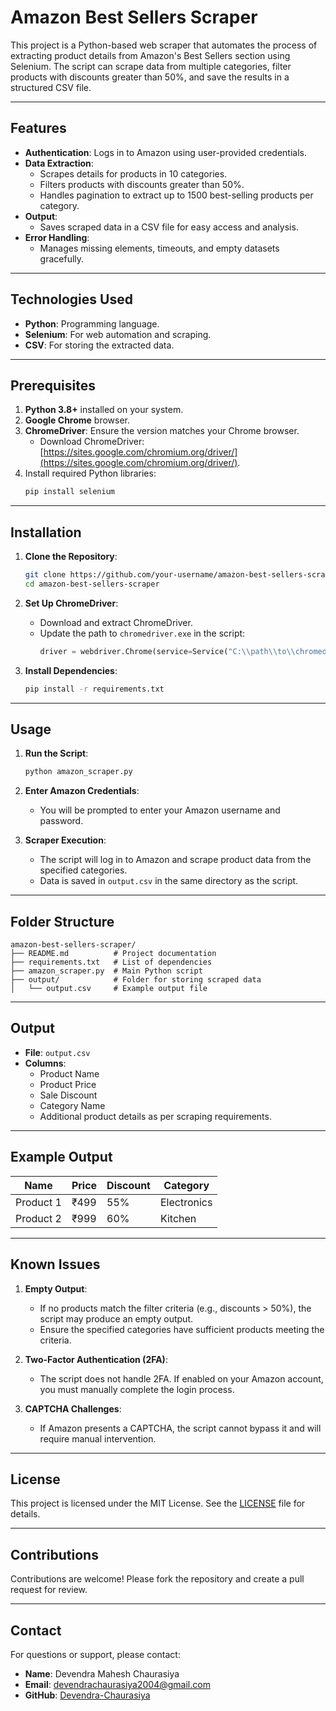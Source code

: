 # Amazon Best Sellers Scraper

This project is a Python-based web scraper that automates the process of extracting product details from Amazon's Best Sellers section using Selenium. The script can scrape data from multiple categories, filter products with discounts greater than 50%, and save the results in a structured CSV file.

---

## Features

- **Authentication**: Logs in to Amazon using user-provided credentials.
- **Data Extraction**:
  - Scrapes details for products in 10 categories.
  - Filters products with discounts greater than 50%.
  - Handles pagination to extract up to 1500 best-selling products per category.
- **Output**:
  - Saves scraped data in a CSV file for easy access and analysis.
- **Error Handling**:
  - Manages missing elements, timeouts, and empty datasets gracefully.

---

## Technologies Used

- **Python**: Programming language.
- **Selenium**: For web automation and scraping.
- **CSV**: For storing the extracted data.

---

## Prerequisites

1. **Python 3.8+** installed on your system.
2. **Google Chrome** browser.
3. **ChromeDriver**: Ensure the version matches your Chrome browser.
   - Download ChromeDriver: [https://sites.google.com/chromium.org/driver/](https://sites.google.com/chromium.org/driver/).
4. Install required Python libraries:
   ```bash
   pip install selenium
   ```

---

## Installation

1. **Clone the Repository**:
   ```bash
   git clone https://github.com/your-username/amazon-best-sellers-scraper.git
   cd amazon-best-sellers-scraper
   ```

2. **Set Up ChromeDriver**:
   - Download and extract ChromeDriver.
   - Update the path to `chromedriver.exe` in the script:
     ```python
     driver = webdriver.Chrome(service=Service("C:\\path\\to\\chromedriver.exe"))
     ```

3. **Install Dependencies**:
   ```bash
   pip install -r requirements.txt
   ```

---

## Usage

1. **Run the Script**:
   ```bash
   python amazon_scraper.py
   ```

2. **Enter Amazon Credentials**:
   - You will be prompted to enter your Amazon username and password.

3. **Scraper Execution**:
   - The script will log in to Amazon and scrape product data from the specified categories.
   - Data is saved in `output.csv` in the same directory as the script.

---

## Folder Structure

```plaintext
amazon-best-sellers-scraper/
├── README.md          # Project documentation
├── requirements.txt   # List of dependencies
├── amazon_scraper.py  # Main Python script
├── output/            # Folder for storing scraped data
│   └── output.csv     # Example output file
```

---

## Output

- **File**: `output.csv`
- **Columns**:
  - Product Name
  - Product Price
  - Sale Discount
  - Category Name
  - Additional product details as per scraping requirements.

---

## Example Output

| Name                      | Price   | Discount | Category   |
|---------------------------|---------|----------|------------|
| Product 1                 | ₹499 | 55%      | Electronics|
| Product 2                 | ₹999 | 60%      | Kitchen    |

---

## Known Issues

1. **Empty Output**:
   - If no products match the filter criteria (e.g., discounts > 50%), the script may produce an empty output.
   - Ensure the specified categories have sufficient products meeting the criteria.

2. **Two-Factor Authentication (2FA)**:
   - The script does not handle 2FA. If enabled on your Amazon account, you must manually complete the login process.

3. **CAPTCHA Challenges**:
   - If Amazon presents a CAPTCHA, the script cannot bypass it and will require manual intervention.

---

## License

This project is licensed under the MIT License. See the [LICENSE](LICENSE) file for details.

---

## Contributions

Contributions are welcome! Please fork the repository and create a pull request for review.

---

## Contact

For questions or support, please contact:
- **Name**: Devendra Mahesh Chaurasiya
- **Email**: devendrachaurasiya2004@gmail.com
- **GitHub**: [Devendra-Chaurasiya](https://github.com/Devendra-Chaurasiya)

